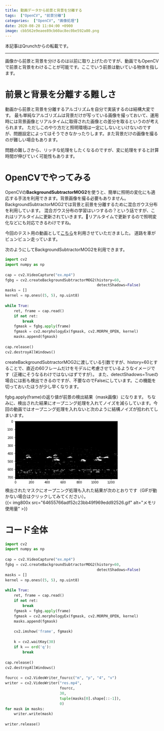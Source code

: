 ```yaml
---
title: 動画データから前景と背景を分離する
tags:  ["OpenCV", "前景分離"]
categories:  ["OpenCV", "画像処理"]
date: 2020-08-20 11:04:00 +0900
image: cbb562e9eaee89cb60ac8ec0be592a80.png
---
```

本記事はQrunchからの転載です。
___
画像から前景と背景を分けるのは以前に取り上げたのですが、動画でもOpenCVで前景と背景をわけることが可能です。ここでいう前景は動いている物体を指します。

# 前景と背景を分離する難しさ
動画から前景と背景を分離するアルゴリズムを自分で実装するのは結構大変です。
最も単純なアルゴリズムは背景だけが写っている画像を撮っておいて、運用時には背景画像とリアルタイムに取得された画像との差分を取るというのが考えられます。
ただしこのやり方だと照明環境は一定にしないといけないのですが、問題設定によってはそうできなかったりします。また背景だけの画像を撮るのが難しい場合もあります。

問題の難しさから、リッチな処理をしたくなるのですが、変に処理をすると計算時間が伸びていく可能性もあります。

# OpenCVでやってみる
OpenCVの**BackgroundSubtractorMOG2**を使うと、簡単に照明の変化にも適応する手法を利用できます。背景画像を撮る必要もありません。
BackgroundSubtractorMOG2では背景と前景を分離するために混合ガウス分布を利用しています。
混合ガウス分布の学習はいつするの？という話ですが、これはリアルタイムに更新されていきます。リアルタイムで更新するので照明変化などにも対応できるわけですね。

今回のテスト用の動画として[こちら](https://pixabay.com/ja/videos/%E9%80%9A%E3%82%8A-%E3%83%88%E3%83%A9%E3%83%95%E3%82%A3%E3%83%83%E3%82%AF-%E9%89%84%E9%81%93-%E8%BB%8A-3572/)を利用させていただきました。
道路を車がビュンビュン走っています。

次のようにしてBackgroundSubtractorMOG2を利用できます。
``` Python
import cv2
import numpy as np

cap = cv2.VideoCapture("ex.mp4")
fgbg = cv2.createBackgroundSubtractorMOG2(history=60, 
                                          detectShadows=False)
masks = []
kernel = np.ones((5, 5), np.uint8)

while True:
    ret, frame = cap.read()
    if not ret:
        break
    fgmask = fgbg.apply(frame)
    fgmask = cv2.morphologyEx(fgmask, cv2.MORPH_OPEN, kernel)
    masks.append(fgmask)

cap.release()
cv2.destroyAllWindows()
```
createBackgroundSubtractorMOG2に渡している引数ですが、history=60とすることで、直近の60フレームだけをモデルに考慮させているようなイメージです（正確にそうなるわけではないはずですが）。
また、detectShadows=Trueの場合には影も検出できるのですが、不要なのでFalseにしています。この機能を切っておいたほうが少し早くなります。

fgbg.apply(frame)の返り値が前景の検出結果（mask画像）になります。
ちなみに、検出された結果にオープニング処理を入れてノイズを減らしています。今回の動画ではオープニング処理を入れないと次のように結構ノイズが拾われてしまいます。  
![](cbb562e9eaee89cb60ac8ec0be592a80.png)  
検出されたマスクにオープニング処理も入れた結果が次のとおりです（GIFが動かない場合はクリックしてみてください）。  
{{< img800x src="64655766adf52c23bb49f969edd92526.gif" alt="メモリ使用量" >}}

# コード全体

``` Python
import cv2
import numpy as np

cap = cv2.VideoCapture("ex.mp4")
fgbg = cv2.createBackgroundSubtractorMOG2(history=60,
                                          detectShadows=False)
masks = []
kernel = np.ones((5, 5), np.uint8)

while True:
    ret, frame = cap.read()
    if not ret:
        break
    fgmask = fgbg.apply(frame)
    fgmask = cv2.morphologyEx(fgmask, cv2.MORPH_OPEN, kernel)
    masks.append(fgmask)

    cv2.imshow('frame', fgmask)

    k = cv2.waitKey(30)
    if k == ord('q'):
        break

cap.release()
cv2.destroyAllWindows()

fourcc = cv2.VideoWriter_fourcc("m", "p", "4", "v")
writer = cv2.VideoWriter("res.mp4",
                         fourcc,
                         30,
                         tuple(masks[0].shape[::-1]),
                         0)
for mask in masks:
    writer.write(mask)

writer.release()

```
